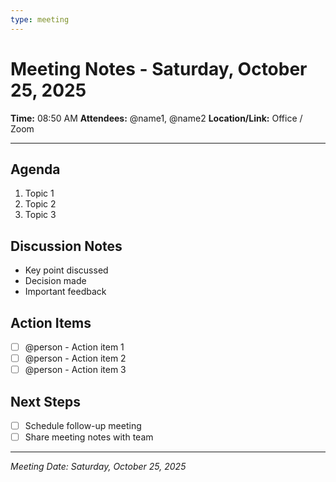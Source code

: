 ```yaml
---
type: meeting
---
```

# Meeting Notes - Saturday, October 25, 2025

**Time:** 08:50 AM
**Attendees:** @name1, @name2
**Location/Link:** Office / Zoom

---

## Agenda
1. Topic 1
2. Topic 2
3. Topic 3

## Discussion Notes
- Key point discussed
- Decision made
- Important feedback

## Action Items
- [ ] @person - Action item 1
- [ ] @person - Action item 2
- [ ] @person - Action item 3

## Next Steps
- [ ] Schedule follow-up meeting
- [ ] Share meeting notes with team

---
*Meeting Date: Saturday, October 25, 2025*
